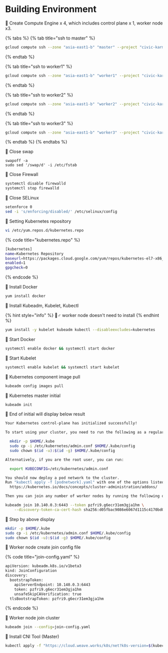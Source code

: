 # Building Environment

🎯 Create Compute Engine x 4, which includes control plane x 1, worker node x3.

{% tabs %}
{% tab title="ssh to master" %}
```bash
gcloud compute ssh --zone "asia-east1-b" "master" --project "civic-karma-321707"
```
{% endtab %}

{% tab title="ssh to worker1" %}
```bash
gcloud compute ssh --zone "asia-east1-b" "worker1" --project "civic-karma-321707
```
{% endtab %}

{% tab title="ssh to worker2" %}
```bash
gcloud compute ssh --zone "asia-east1-b" "worker2" --project "civic-karma-321707
```
{% endtab %}

{% tab title="ssh to worker3" %}
```bash
gcloud compute ssh --zone "asia-east1-b" "worker3" --project "civic-karma-321707
```
{% endtab %}
{% endtabs %}

🎯 Close swap

```text
swapoff -a
sudo sed '/swap/d' -i /etc/fstab
```

🎯 Close Firewall

```bash
systemctl disable firewalld
systemctl stop firewalld
```

🎯 Close SELinux

```bash
setenforce 0
sed -i 's/enforcing/disabled/' /etc/selinux/config
```

🎯 Setting Kubernetes repository

```bash
vi /etc/yum.repos.d/kubernetes.repo
```

{% code title="kubernetes.repo" %}
```bash
[kubernetes]
name=Kubernetes Repository
baseurl=https://packages.cloud.google.com/yum/repos/kubernetes-el7-x86_64/
enabled=1
gpgcheck=0
```
{% endcode %}

🎯 Install Docker

```bash
yum install docker
```

🎯 Install Kubeadm, Kubelet, Kubectl

{% hint style="info" %}
🧙♂ worker node doesn't need  to install 
{% endhint %}

```bash
yum install -y kubelet kubeadm kubectl --disableexcludes=kubernetes
```

🎯 Start Docker

```bash
systemctl enable docker && systemctl start docker
```

🎯 Start Kubelet

```bash
systemctl enable kubelet && systemctl start kubelet
```

🎯 Kubernetes component image pull

```bash
kubeadm config images pull
```

🎯 Kubernetes master initial

```bash
kubeadm init
```

🎯 End of initial will display below result

```bash
Your Kubernetes control-plane has initialized successfully!

To start using your cluster, you need to run the following as a regular user:

  mkdir -p $HOME/.kube
  sudo cp -i /etc/kubernetes/admin.conf $HOME/.kube/config
  sudo chown $(id -u):$(id -g) $HOME/.kube/config

Alternatively, if you are the root user, you can run:

  export KUBECONFIG=/etc/kubernetes/admin.conf

You should now deploy a pod network to the cluster.
Run "kubectl apply -f [podnetwork].yaml" with one of the options listed at:
  https://kubernetes.io/docs/concepts/cluster-administration/addons/

Then you can join any number of worker nodes by running the following on each as root:

kubeadm join 10.140.0.3:6443 --token pzfri9.g6ecr31em3gja1hm \
	--discovery-token-ca-cert-hash sha256:d05fbac9086e6067d1115c4170bd0763e4deba72cd8b5ef01072f47cac9d72f7
```

🎯 Step by above display

```bash
mkdir -p $HOME/.kube
sudo cp -i /etc/kubernetes/admin.conf $HOME/.kube/config
sudo chown $(id -u):$(id -g) $HOME/.kube/config
```

🎯 Worker node create join config file

{% code title="join-config.yaml" %}
```bash
apiVersion: kubeadm.k8s.io/v1beta3
kind: JoinConfiguration
discovery:
  bootstrapToken:
    apiServerEndpoint: 10.140.0.3:6443
    token: pzfri9.g6ecr31em3gja1hm
    unsafeSkipCAVerification: true
  tlsBootstrapToken: pzfri9.g6ecr31em3gja1hm
```
{% endcode %}

🎯 Worker node join cluster

```bash
kubeadm join --config=join-config.yaml
```

🎯 Install CNI Tool \(Master\)

```bash
kubectl apply -f "https://cloud.weave.works/k8s/net?k8s-version=$(kubectl version | base64 | tr -d '\n')"
```



